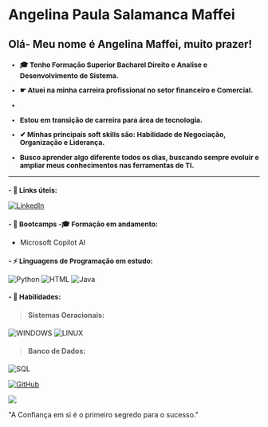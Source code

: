 # Angelina Paula Salamanca Maffei

## Olá- Meu nome é  Angelina Maffei, muito prazer!  

<sub>
  
<h3 align="left">
  
- 🎓 Tenho Formação Superior Bacharel Direito e Analise e Desenvolvimento de Sistema.

- ☛ Atuei na minha carreira profissional  no setor financeiro e Comercial.
- 
- Estou em  transição de carreira para área de tecnologia.

- ✔ Minhas principais soft skills são: Habilidade de Negociação, Organização e Liderança.


- Busco  aprender algo diferente todos os dias, buscando sempre evoluir e ampliar meus conhecimentos nas ferramentas de TI. </h3>
</sub>

__________________________________________________________________________________________________________________

<sub>
<h3 align="left"> - 🔗 Links úteis: </h3>
</sub>

[![LinkedIn](https://img.shields.io/badge/LinkedIn-0077B5?style=for-the-badge&logo=linkedin&logoColor=white)](https://www.linkedin.com/in/angelina-maffei/)

<sub>
<h3 align="left"> - 🚀 Bootcamps -🎓 Formação em andamento: </h3>
</sub>

- Microsoft Copilot AI

<sub>
<h3 align="left"> - ⚡ Linguagens de Programação em estudo: </h3>
</sub>

![Python](https://img.shields.io/badge/-Python-000?style=for-the-badge&logo=Python&logoColor=white) 
![HTML](https://img.shields.io/badge/HTML-E34F26?style=for-the-badge&logo=html5&logoColor=white) 
![Java](https://img.shields.io/badge/Java-ED8B00?style=for-the-badge&logo=Java&logoColor=white)  


<sub>
<h3 align="left"> - 🚀 Habilidades: </h3>
</sub>

> #### Sistemas Oeracionais:
![WINDOWS](https://img.shields.io/badge/Windows-0078D6?style=for-the-badge&logo=windows&logoColor=white)
![LINUX](https://img.shields.io/badge/Linux-FCC624?style=for-the-badge&logo=linux&logoColor=black)

> #### Banco de Dados:
![SQL](https://img.shields.io/badge/-SQL-000?style=for-the-badge&logo=MySQL&logoColor=white) 


[![GitHub](https://img.shields.io/badge/GitHub-100000?style=for-the-badge&logo=github&logoColor=white)](https://github.com/angelina-maffei)

<img src="https://capsule-render.vercel.app/api?type=waving&color=gradient&height=130&width=200%&section=footer"/>

"A Confiança em si é o primeiro segredo para o sucesso."